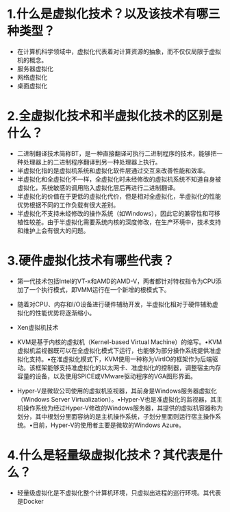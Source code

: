 #  1.什么是虚拟化技术？以及该技术有哪三种类型？
- 在计算机科学领域中，虚拟化代表着对计算资源的抽象，而不仅仅局限于虚拟机的概念。
- 服务器虚拟化
- 网络虚拟化
- 桌面虚拟化

# 2.全虚拟化技术和半虚拟化技术的区别是什么？


- 二进制翻译技术简称BT，是一种直接翻译可执行二进制程序的技术，能够把一种处理器上的二进制程序翻译到另一种处理器上执行。
- 半虚拟化指的是虚拟机系统和虚拟化软件层通过交互来改善性能和效率。
- 半虚拟化和全虚拟化不一样，全虚拟化时未经修改的虚拟机系统不知道自身被虚拟化，系统敏感的调用陷入虚拟化层后再进行二进制翻译。
- 半虚拟化的价值在于更低的虚拟化代价，但是相对全虚拟化，半虚拟化的性能优势根据不同的工作负载有很大差别。
- 半虚拟化不支持未经修改的操作系统（如Windows），因此它的兼容性和可移植性较差。由于半虚拟化需要系统内核的深度修改，在生产环境中，技术支持和维护上会有很大的问题。
# 3.硬件虚拟化技术有哪些代表？
- 第一代技术包括Intel的VT-x和AMD的AMD-V，两者都针对特权指令为CPU添加了一个执行模式，即VMM运行在一个新增的根模式下。
- 随着对CPU、内存和I/O设备进行硬件辅助开发，半虚拟化相对于硬件辅助虚拟化的性能优势将逐渐缩小。

-  Xen虚拟机技术
- KVM是基于内核的虚拟机（Kernel-based Virtual Machine）的缩写。•KVM虚拟机监视器既可以在全虚拟化模式下运行，也能够为部分操作系统提供准虚拟化支持。•在准虚拟化模式下，KVM使用一种称为VirtIO的框架作为后端驱动。该框架能够支持准虚拟化的以太网卡、准虚拟化的控制器，调整宿主内存容量的设备，以及使用SPICE或VMware驱动程序的VGA图形界面。

- Hyper-V是微软公司使用的虚拟机监视器，其前身是Windows服务器虚拟化（Windows Server Virtualization）。•Hyper-V也是准虚拟化的监视器，其主机操作系统为经过Hyper-V修改的Windows服务器，其提供的虚拟机容器称为划分，其中根划分里面容纳的是主机操作系统，子划分里面则运行宿主操作系统。•目前，Hyper-V的使用者主要是微软的Windows Azure。

# 4.什么是轻量级虚拟化技术？其代表是什么？
- 轻量级虚拟化是不虚拟化整个计算机环境，只虚拟出进程的巡行环境。其代表是Docker

